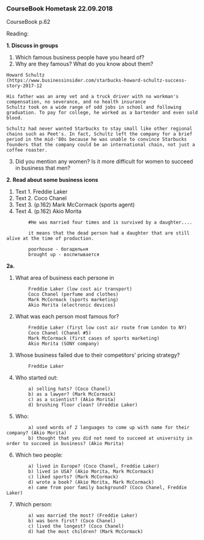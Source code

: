### CourseBook Hometask 22.09.2018

CourseBook p.62

Reading:

__1. Discuss in groups__

1. Which famous business people have you heard of? 
2. Why are they famous? What do you know about them?

```
Howard Schultz
(https://www.businessinsider.com/starbucks-howard-schultz-success-story-2017-12

His father was an army vet and a truck driver with no workman's compensation, no severance, and no health insurance
Schultz took on a wide range of odd jobs in school and following graduation. To pay for college, he worked as a bartender and even sold blood.

Schultz had never wanted Starbucks to stay small like other regional chains such as Peet's. In fact, Schultz left the company for a brief period in the mid-'80s because he was unable to convince Starbucks founders that the company could be an international chain, not just a coffee roaster.

```

3. Did you mention any women? Is it more difficult for women to succeed in business that men?


__2. Read about some business icons__

1. Text 1. Freddie Laker
1. Text 2. Coco Chanel
1. Text 3. (p.162) Mark McCormack (sports agent)
1. Text 4. (p.162) Akio Morita

```
        #He was married four times and is survived by a daughter....

        it means that the dead person had a daughter that are still alive at the time of production.

        poorhouse - богадельня
        brought up - воспитывается
```

__2a.__

1. What area of business each persone in
```
        Freddie Laker (low cost air transport)
        Coco Chanel (perfume and clothes)
        Mark McCormack (sports marketing)
        Akio Morita (electronic devices)
```
2. What was each person most famous for?
```
        Freddie Laker (first low cost air route from London to NY)
        Coco Chanel (Chanel #5)
        Mark McCormack (first cases of sports marketing)
        Akio Morita (SONY company)
```
3. Whose business failed due to their competitors' pricing strategy?
```
        Freddie Laker
```
4. Who started out:
```
        a) selling hats? (Coco Chanel)
        b) as a lawyer? (Mark McCormack)
        c) as a scientist? (Akio Morita)
        d) brushing floor clean? (Freddie Laker)
```

5. Who:
```
        a) used words of 2 languages to come up with name for their company? (Akio Morita)
        b) thought that you did not need to succeed at university in order to succeed in business? (Akio Morita)
```
6. Which two people:
```
        a) lived in Europe? (Coco Chanel, Freddie Laker)
        b) lived in USA? (Akio Morita, Mark McCormack)
        c) liked sports? (Mark McCormack)
        d) wrote a book? (Akio Morita, Mark McCormack)
        e) came from poor family background? (Coco Chanel, Freddie Laker)
```

7. Which person:
```
        a) was married the most? (Freddie Laker)
        b) was born first? (Coco Chanel)
        c) lived the longest? (Coco Chanel)
        d) had the most children? (Mark McCormack)
```
